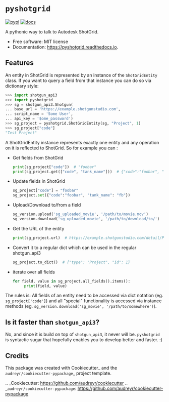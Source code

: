 # `pyshotgrid`
[![pypi](https://img.shields.io/pypi/v/pyshotgrid.svg)](https://pypi.python.org/pypi/pyshotgrid)
[![docs](https://readthedocs.org/projects/pyshotgrid/badge/?version=latest)](https://pyshotgrid.readthedocs.io/en/latest/?version=latest)

A pythonic way to talk to Autodesk ShotGrid.

* Free software: MIT license
* Documentation: https://pyshotgrid.readthedocs.io.

## Features

An entity in ShotGrid is represented by an instance of the `ShotGridEntity` class.
If you want to query a field from that instance you can do so via dictionary style:

```python
>>> import shotgun_api3
>>> import pyshotgrid
>>> sg = shotgun_api3.Shotgun(
... base_url = 'https://example.shotgunstudio.com',
... script_name = 'Some User',
... api_key = '$ome_password')
>>> sg_project = pyshotgrid.ShotGridEntity(sg, "Project", 1)
>>> sg_project["code"]
"Test Project"
```

A ShotGridEntity instance represents exactly one entity and
any operation on it is reflected to ShotGrid.
So for example you can :

* Get fields from ShotGrid
  ```python
  print(sg_project["code"])  # "foobar"
  print(sg_project.get(["code", "tank_name"]))  # {"code":"foobar", "tank_name": "fb"}
  ```
* Update fields in ShotGrid
  ```python
  sg_project["code"] = "foobar"
  sg_project.set({"code":"foobar", "tank_name": "fb"})
  ```
* Upload/Download to/from a field
  ```python
  sg_version.upload('sg_uploaded_movie', '/path/to/movie.mov')
  sg_version.download('sg_uploaded_movie', '/path/to/download/to/')
  ```
* Get the URL of the entity
  ```python
  print(sg_project.url)  # https://example.shotgunstudio.com/detail/Project/1
  ```
* Convert it to a regular dict which can be used in the regular shotgun_api3
  ```python
  sg_project.to_dict()  # {"type": "Project", "id": 1}
  ```
* iterate over all fields
  ```python
  for field, value in sg_project.all_fields().items():
       print(field, value)
  ```
The rules is: All fields of an entity need to be accessed via dict notation (eg. `sg_project['code']`)
              and all "special" functionality is accessed via instance methods (eg. `sg_version.download('sg_movie', '/path/to/somewhere')`).


## Is it faster than `shotgun_api3`?
No, and since it is build on top of `shotgun_api3`, it never will be.
`pyshotgrid` is syntactic sugar that hopefully enables you to develop better and faster. :)

## Credits

This package was created with Cookiecutter_ and the `audreyr/cookiecutter-pypackage`_ project template.

.. _Cookiecutter: https://github.com/audreyr/cookiecutter
.. _`audreyr/cookiecutter-pypackage`: https://github.com/audreyr/cookiecutter-pypackage
